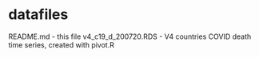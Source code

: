 # datafiles


README.md - this file
v4_c19_d_200720.RDS - V4 countries COVID death time series, created with pivot.R 

